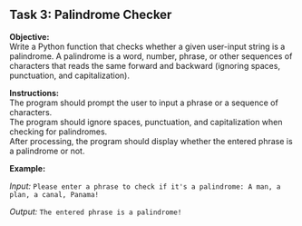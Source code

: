 ## Task 3: Palindrome Checker

**Objective:**  
Write a Python function that checks whether a given user-input string is a palindrome. A palindrome is a word, number, phrase, or other sequences of characters that reads the same forward and backward (ignoring spaces, punctuation, and capitalization).

**Instructions:**  
The program should prompt the user to input a phrase or a sequence of characters.  
The program should ignore spaces, punctuation, and capitalization when checking for palindromes.  
After processing, the program should display whether the entered phrase is a palindrome or not.

**Example:**


<em>Input:</em>
    ```Please enter a phrase to check if it's a palindrome: A man, a plan, a canal, Panama!```



<em>Output:</em>
```The entered phrase is a palindrome!```